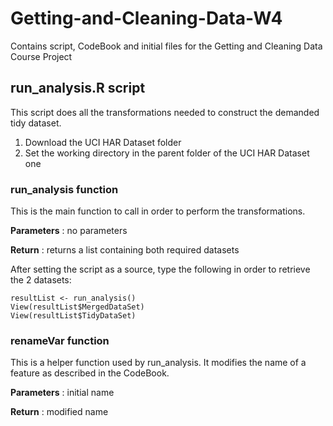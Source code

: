# Getting-and-Cleaning-Data-W4
Contains script, CodeBook and initial files for the Getting and Cleaning Data Course Project

## run_analysis.R script

This script does all the transformations needed to construct the demanded tidy dataset.

1. Download the UCI HAR Dataset folder
2. Set the working directory in the parent folder of the UCI HAR Dataset one

### run_analysis function
This is the main function to call in order to perform the transformations.

**Parameters** : no parameters

**Return** : returns a list containing both required datasets

After setting the script as a source, type the following in order to retrieve the 2 datasets:

```
resultList <- run_analysis()
View(resultList$MergedDataSet)
View(resultList$TidyDataSet)
```

### renameVar function
This is a helper function used by run_analysis.
It modifies the name of a feature as described in the CodeBook.

**Parameters** : initial name

**Return** : modified name

